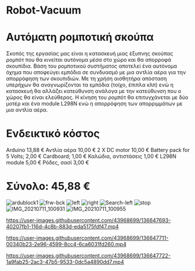 # Robot-Vacuum
# Αυτόματη ρομποτική σκούπα

Σκοπός της εργασίας μας είναι η κατασκευή μιας έξυπνης σκούπας ρομπότ που θα κινείται αυτόνομα μέσα στο χώρο και θα απορροφά σκουπίδια. Βάση του ρομποτικού συστήματος αποτελεί ένα αυτόνομα όχημα  που αποφεύγει εμπόδια σε συνδυασμό με μια αντλία αέρα για την απορρόφηση των σκουπιδιών.  Με τη χρήση αισθητήρα απόσταση υπερήχων θα αναγνωρίζονται τα εμπόδια (τοίχο, έπιπλα κλπ) ενώ η κατασκευή θα αλλάζει κατεύθυνση ανάλογα με την κατεύθυνση που ο χώρος θα είναι ελεύθερος. Η κίνηση του ρομπότ θα επιτυγχάνεται με δύο μοτέρ και ένα module L298Ν ενώ η απορρόφηση των απορριμμάτων με μια αντλία αέρα. 

# Ενδεικτικό κόστος

Arduino	13,88 €
Αντλία αέρα	10,00 €
2 Χ DC motor	10,00 €
Battery pack for 5 Volts;	2,00 €
Cardboard;	1,00 €
Καλώδια, αντιστάσεις	1,00 €
L298N module	5,00 €
Ρόδες, σασί	3,00 €


# Σύνολο: 45,88 €

![ardublock1](https://user-images.githubusercontent.com/43968699/136647639-3aaadc16-8718-422c-95fd-4140ff74e1ad.png)
![frw-bck](https://user-images.githubusercontent.com/43968699/136647651-2c9ae2c1-b231-4a0b-ad7f-8c6e8ec54715.PNG)
![left](https://user-images.githubusercontent.com/43968699/136647658-f5d2059b-1009-4a30-9e98-7a2d773c9235.png)
![right](https://user-images.githubusercontent.com/43968699/136647661-a1c543c0-1f00-4533-9a87-f5fbde1672d4.png)
![Search-left](https://user-images.githubusercontent.com/43968699/136647665-cce1a6d9-4790-4f84-9e35-6f94145a543c.PNG)
![stop](https://user-images.githubusercontent.com/43968699/136647671-fb831900-ce60-441a-8c1e-d06430eb4b49.PNG)
![IMG_20210711_100931](https://user-images.githubusercontent.com/43968699/136647679-6304560f-d465-4a19-b69d-83da070e4037.jpg)
![IMG_20210711_100955](https://user-images.githubusercontent.com/43968699/136647681-2f5fed80-3f82-462c-94eb-5fb6ba56b915.jpg)


https://user-images.githubusercontent.com/43968699/136647693-40207fb1-116d-4c8b-883d-eda5175fdf47.mp4



https://user-images.githubusercontent.com/43968699/136647711-00340b23-2e96-4599-8cc4-6ca6031fd260.mp4



https://user-images.githubusercontent.com/43968699/136647722-1a9fab25-2ac3-47b5-9533-0dc5a4890dd7.mp4
